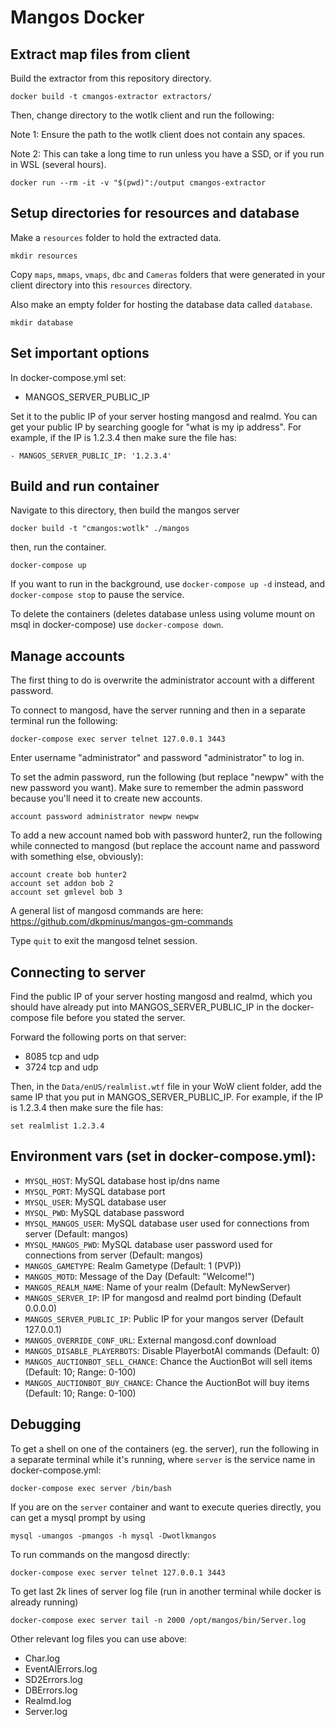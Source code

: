 # Mangos Docker

## Extract map files from client

Build the extractor from this repository directory.

```
docker build -t cmangos-extractor extractors/
```

Then, change directory to the wotlk client and run the following:

Note 1: Ensure the path to the wotlk client does not contain any spaces.

Note 2: This can take a long time to run unless you have a SSD, or if you run in WSL (several hours).

```
docker run --rm -it -v "$(pwd)":/output cmangos-extractor
```

## Setup directories for resources and database

Make a `resources` folder to hold the extracted data.

```
mkdir resources
```

Copy `maps`, `mmaps`, `vmaps`, `dbc` and `Cameras` folders that were generated in your client directory into this `resources` directory.

Also make an empty folder for hosting the database data called `database`.

```
mkdir database
```

## Set important options

In docker-compose.yml set:
- MANGOS_SERVER_PUBLIC_IP

Set it to the public IP of your server hosting mangosd and realmd. You can get your public IP by searching google for "what is my ip address". For example, if the IP is 1.2.3.4 then make sure the file has:

```
- MANGOS_SERVER_PUBLIC_IP: '1.2.3.4'
```

## Build and run container

Navigate to this directory, then build the mangos server

```
docker build -t "cmangos:wotlk" ./mangos
```

then, run the container.

```
docker-compose up
```

If you want to run in the background, use `docker-compose up -d` instead, and `docker-compose stop` to pause the service.

To delete the containers (deletes database unless using volume mount on msql in docker-compose) use `docker-compose down`.

## Manage accounts

The first thing to do is overwrite the administrator account with a different password.

To connect to mangosd, have the server running and then in a separate terminal run the following:

```
docker-compose exec server telnet 127.0.0.1 3443
```

Enter username "administrator" and password "administrator" to log in.

To set the admin password, run the following (but replace "newpw" with the new password you want). Make sure to remember the admin password because you'll need it to create new accounts.

```
account password administrator newpw newpw
```

To add a new account named bob with password hunter2, run the following while connected to mangosd (but replace the account name and password with something else, obviously):

```
account create bob hunter2
account set addon bob 2
account set gmlevel bob 3
```

A general list of mangosd commands are here: https://github.com/dkpminus/mangos-gm-commands

Type `quit` to exit the mangosd telnet session.


## Connecting to server

Find the public IP of your server hosting mangosd and realmd, which you should have already put into MANGOS_SERVER_PUBLIC_IP in the docker-compose file before you stated the server.

Forward the following ports on that server:
  - 8085 tcp and udp
  - 3724 tcp and udp

Then, in the `Data/enUS/realmlist.wtf` file in your WoW client folder, add the same IP that you put in MANGOS_SERVER_PUBLIC_IP.
For example, if the IP is 1.2.3.4 then make sure the file has:

```
set realmlist 1.2.3.4
```

## Environment vars (set in docker-compose.yml):

* `MYSQL_HOST`: MySQL database host ip/dns name
* `MYSQL_PORT`: MySQL database port
* `MYSQL_USER`: MySQL database user
* `MYSQL_PWD`: MySQL database password
* `MYSQL_MANGOS_USER`: MySQL database user used for connections from server (Default: mangos)
* `MYSQL_MANGOS_PWD`: MySQL database user password used for connections from server (Default: mangos)
* `MANGOS_GAMETYPE`: Realm Gametype (Default: 1 (PVP))
* `MANGOS_MOTD`: Message of the Day (Default: "Welcome!")
* `MANGOS_REALM_NAME`: Name of your realm (Default: MyNewServer)
* `MANGOS_SERVER_IP`: IP for mangosd and realmd port binding (Default 0.0.0.0)
* `MANGOS_SERVER_PUBLIC_IP`: Public IP for your mangos server (Default 127.0.0.1)
* `MANGOS_OVERRIDE_CONF_URL`: External mangosd.conf download
* `MANGOS_DISABLE_PLAYERBOTS`: Disable PlayerbotAI commands (Default: 0)
* `MANGOS_AUCTIONBOT_SELL_CHANCE`: Chance the AuctionBot will sell items (Default: 10; Range: 0-100)
* `MANGOS_AUCTIONBOT_BUY_CHANCE`: Chance the AuctionBot will buy items (Default: 10; Range: 0-100)

## Debugging

To get a shell on one of the containers (eg. the server), run the following in a separate terminal while it's running, where `server` is the service name in docker-compose.yml:

```
docker-compose exec server /bin/bash
```

If you are on the `server` container and want to execute queries directly, you can get a mysql prompt by using

```
mysql -umangos -pmangos -h mysql -Dwotlkmangos
```

To run commands on the mangosd directly:
```
docker-compose exec server telnet 127.0.0.1 3443
```

To get last 2k lines of server log file (run in another terminal while docker is already running)
```
docker-compose exec server tail -n 2000 /opt/mangos/bin/Server.log
```

Other relevant log files you can use above:
- Char.log
- EventAIErrors.log
- SD2Errors.log
- DBErrors.log
- Realmd.log
- Server.log